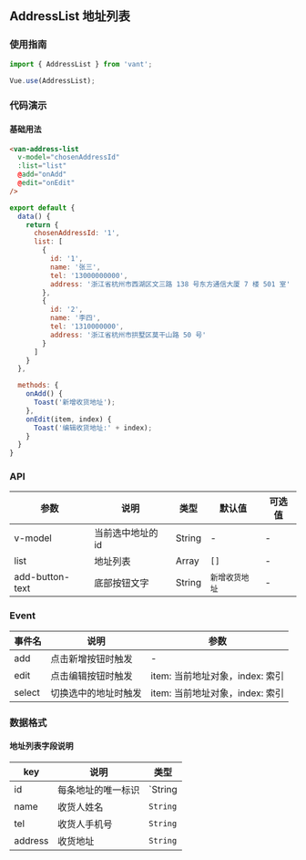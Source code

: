 ## AddressList 地址列表

### 使用指南
``` javascript
import { AddressList } from 'vant';

Vue.use(AddressList);
```

### 代码演示

#### 基础用法

```html
<van-address-list
  v-model="chosenAddressId"
  :list="list"
  @add="onAdd"
  @edit="onEdit"
/>
```

```javascript
export default {
  data() {
    return {
      chosenAddressId: '1',
      list: [
        {
          id: '1',
          name: '张三',
          tel: '13000000000',
          address: '浙江省杭州市西湖区文三路 138 号东方通信大厦 7 楼 501 室'
        },
        {
          id: '2',
          name: '李四',
          tel: '1310000000',
          address: '浙江省杭州市拱墅区莫干山路 50 号'
        }
      ]
    }
  },

  methods: {
    onAdd() {
      Toast('新增收货地址');
    },
    onEdit(item, index) {
      Toast('编辑收货地址:' + index);
    }
  }
}
```


### API

| 参数 | 说明 | 类型 | 默认值 | 可选值 |
|-----------|-----------|-----------|-------------|-------------|
| v-model | 当前选中地址的 id | String | - | - |
| list | 地址列表 | Array | `[]` | - |
| add-button-text | 底部按钮文字 | String | `新增收货地址` | - |

### Event

| 事件名 | 说明 | 参数 |
|-----------|-----------|-----------|
| add | 点击新增按钮时触发 | - |
| edit | 点击编辑按钮时触发 | item: 当前地址对象，index: 索引 |
| select | 切换选中的地址时触发 | item: 当前地址对象，index: 索引 |

### 数据格式
#### 地址列表字段说明
| key | 说明 | 类型 |
|-----------|-----------|-----------|
| id | 每条地址的唯一标识 | `String | Number` |
| name | 收货人姓名 | `String` |
| tel | 收货人手机号 | `String` |
| address | 收货地址 | `String` |
